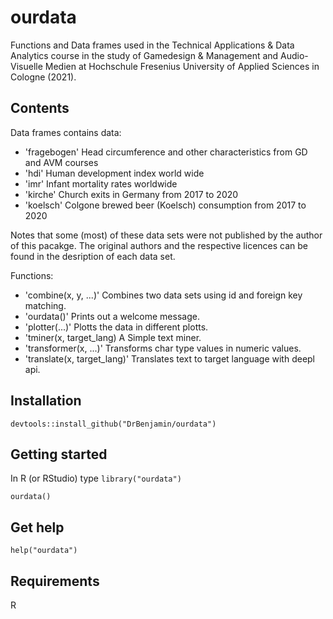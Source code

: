 # ourdata
Functions and Data frames used in the Technical Applications & Data Analytics course in the study of Gamedesign & Management and Audio-Visuelle Medien at Hochschule Fresenius University of Applied Sciences in Cologne (2021).


## Contents
Data frames contains data:

- 'fragebogen' Head circumference and other characteristics from GD and AVM courses
- 'hdi' Human development index world wide
- 'imr' Infant mortality rates worldwide
- 'kirche' Church exits in Germany from 2017 to 2020
- 'koelsch' Colgone brewed beer (Koelsch) consumption from 2017 to 2020

Notes that some (most) of these data sets were not published by the author of this pacakge. The original authors and the respective licences can be found in the desription of each data set.

Functions:
- 'combine(x, y, ...)' Combines two data sets using id and foreign key matching.
- 'ourdata()' Prints out a welcome message.
- 'plotter(...)' Plotts the data in different plotts.
- 'tminer(x, target_lang) A Simple text miner.
- 'transformer(x, ...)' Transforms char type values in numeric values.
- 'translate(x, target_lang)' Translates text to target language with deepl api.


## Installation
`devtools::install_github("DrBenjamin/ourdata")`


## Getting started
In R (or RStudio) type
`library("ourdata")`

`ourdata()`


## Get help
`help("ourdata")`


## Requirements
R
